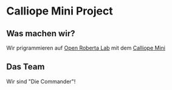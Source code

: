 # Calliope Mini Project
## Was machen wir?
Wir prigrammieren auf [Open Roberta Lab](https://lab.open-roberta.org/) mit dem [Calliope Mini](https://calliope.cc)
## Das Team
Wir sind "Die Commander"!
